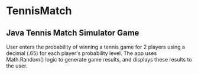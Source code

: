 # TennisMatch

## Java Tennis Match Simulator Game

<p> User enters the probability of winning a tennis game for 2 players using a decimal (.65) for each player's probability level. The app uses Math.Random() logic to generate game results, and displays these results to the user.
